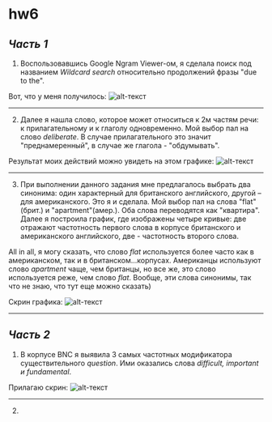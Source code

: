 # hw6

## *Часть 1*
1. Воспользовавшись Google Ngram Viewer-ом, я сделала поиск под названием *Wildcard search* относительно продолжений фразы "due to the". 

Вот, что у меня получилось:
![alt-текст](https://pp.userapi.com/c840327/v840327650/6ebaa/c9DktYYgDN4.jpg "Необязательный титул")


------------------------------------------------
2. Далее я нашла слово, которое может относиться к 2м частям речи: к прилагательному и к глаголу одновременно. Мой выбор пал на слово *deliberate*. В случае прилагательного это значит "преднамеренный", в случае же глагола - "обдумывать".

Результат моих действий можно увидеть на этом графике:
![alt-текст](https://pp.userapi.com/c840327/v840327898/7122e/NfMH32P7AgY.jpg "Необязательный титул")


--------------------------------------
3. При выполнении данного задания мне предлагалось выбрать два синонима: один характерный для британского английского, другой – для американского. Это я и сделала. Мой выбор пал на слова "flat"(брит.) и "apartment"(амер.). Оба слова переводятся как "квартира". Далее я построила график, где изображены четыре кривые: две отражают частотность первого слова в корпусе британского и американского английского, две - частотность второго слова.

All in all, я могу сказать, что слово *flat* используется более часто как в американском, так и в британском...корпусах. Американцы используют слово *apartment* чаще, чем британцы, но все же, это слово используется реже, чем слово *flat*. Вообще, эти слова синонимы, так что не знаю, что тут еще можно сказать)

Скрин графика:
![alt-текст](https://pp.userapi.com/c845520/v845520720/22516/jxqLQ7dDyFE.jpg "Необязательный титул")


-------------------------------
## *Часть 2*
1. В корпусе BNC я выявила 3 самых частотных модификатора существительного *question*. Ими оказались слова *difficult, important и fundamental*.

Прилагаю скрин:
![alt-текст](https://pp.userapi.com/c847017/v847017523/1fb4e/boDBQkOcP0E.jpg "Необязательный титул")


---------------
2.
